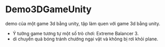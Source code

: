 # Demo3DGameUnity
demo của một game 3d bằng unity, tập làm quen với game 3d bằng unity.

- Ý tưởng game tương tự một số trò chơi: Extreme Balancer 3. 
- di chuyển quả bóng tránh chướng ngại vật và không bị rơi khỏi plane.